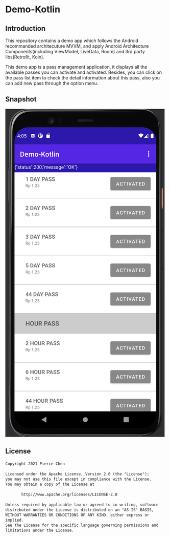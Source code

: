 # Demo-Kotlin
## Introduction
This repository contains a demo app which follows the Android recommanded architecuture MVVM, 
and apply Android Architecture Components(including ViewModel, LiveData, Room) and 3rd party libs(Retrofit, Koin).

This demo app is a pass management application, it displays all the available passes you can activate and activated.
Besides, you can click on the pass list item to check the detail information about this pass, also you can add new pass
through the option menu.

## Snapshot
 ![image](https://github.com/pierce528/Demo-Kotlin/blob/master/preview/preview.png)

## License
```
Copyright 2021 Pierce Chen

Licensed under the Apache License, Version 2.0 (the "License");
you may not use this file except in compliance with the License.
You may obtain a copy of the License at

       http://www.apache.org/licenses/LICENSE-2.0

Unless required by applicable law or agreed to in writing, software
distributed under the License is distributed on an "AS IS" BASIS,
WITHOUT WARRANTIES OR CONDITIONS OF ANY KIND, either express or implied.
See the License for the specific language governing permissions and
limitations under the License. 
